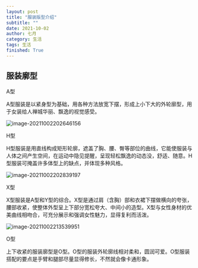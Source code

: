 ```yaml
---
layout: post
title: "服装版型介绍"
subtitle: ""
date: 2021-10-02
author: 七月
category: 生活
tags: 生活
finished: True
---
```


## 服装廓型

A型

A型服装是以紧身型为基础，用各种方法放宽下摆，形成上小下大的外轮廓型，用于女装给人禅城华丽、飘逸的视觉感受。

![image-20211002202646156](D:/Project/github/Rosanne-Luo-io/Rosanne-Luo.github.io/img/2021-10-02-YiFuBanXing/image-20211002202646156.png)

H型

H型服装是用直线构成矩形轮廓，遮盖了胸、腰、臀等部位的曲线，它能使服装与人体之间产生空间，在运动中隐见提醒，呈现轻松飘逸的动态没，舒适、随意。H型服装可掩盖许多体型上的缺点，并体现多种风格。

![image-20211002202839197](D:/Project/github/Rosanne-Luo-io/Rosanne-Luo.github.io/img/2021-10-02-YiFuBanXing/image-20211002202839197.png)

X型

X型服装是A型和Y型的综合。X型是通过肩（含胸）部和衣裙下摆做横向的夸张，腰部收紧，使整体外型呈上下部分宽松夸大、中间小的造型。X型与女性身材的优美曲线相吻合，可充分展示和强调女性魅力，显得复利而活泼。

![image-20211002213539951](D:/Project/github/Rosanne-Luo-io/Rosanne-Luo.github.io/img/2021-10-02-YiFuBanXing/image-20211002213539951.png)

O型

上下收紧的服装廓型是O型。O型的服装外轮廓线相对柔和，圆润可爱。O型服装搭配的要点是手臂和腿部尽量显得修长，不然就会像卡通形象。

